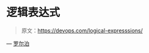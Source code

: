 # 逻辑表达式

> 原文：<https://devops.com/logical-expresssions/>

— [罗尔泊](https://devops.com/author/breselman/)